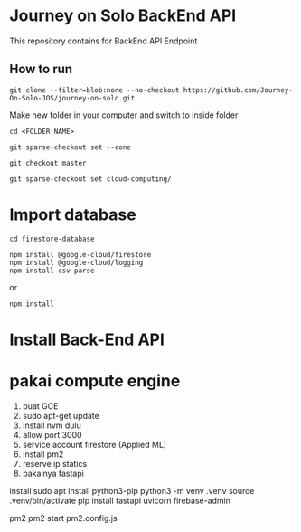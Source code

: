 # Journey on Solo BackEnd API

This repository contains for BackEnd API Endpoint

## How to run

```
git clone --filter=blob:none --no-checkout https://github.com/Journey-On-Solo-JOS/journey-on-solo.git
```

Make new folder in your computer and switch to inside folder

```
cd <FOLDER NAME>
```

```
git sparse-checkout set --cone
```

```
git checkout master
```

```
git sparse-checkout set cloud-computing/
```

# Import database

```
cd firestore-database
```

```
npm install @google-cloud/firestore
npm install @google-cloud/logging
npm install csv-parse

```

or

```
npm install
```

# Install Back-End API

# pakai compute engine

1. buat GCE
2. sudo apt-get update
3. install nvm dulu
4. allow port 3000
5. service account firestore (Applied ML)
6. install pm2
7. reserve ip statics
8. pakainya fastapi

install
sudo apt install python3-pip
python3 -m venv .venv
source .venv/bin/activate
pip install fastapi uvicorn firebase-admin

pm2
pm2 start pm2.config.js

